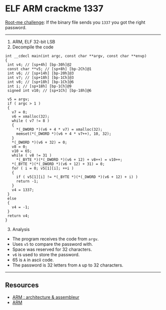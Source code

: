 # ELF ARM crackme 1337

[Root-me challenge](https://www.root-me.org/en/Challenges/Cracking/ELF-ARM-crackme-1337): If the binary file sends you `1337` you got the right password.

----

1. ARM, ELF 32-bit LSB
2. Decompile the code

```text
int __cdecl main(int argc, const char **argv, const char **envp)
{
 int v4; // [sp+4h] [bp-30h]@2
 const char **v5; // [sp+8h] [bp-2Ch]@1
 int v6; // [sp+14h] [bp-20h]@3
 int v7; // [sp+18h] [bp-1Ch]@3
 int v8; // [sp+18h] [bp-1Ch]@6
 int i; // [sp+18h] [bp-1Ch]@9
 signed int v10; // [sp+1Ch] [bp-18h]@6

 v5 = argv;
 if ( argc > 1 )
 {
   v7 = 0;
   v6 = xmalloc(32);
   while ( v7 != 8 )
   {
     *(_DWORD *)(v6 + 4 * v7) = xmalloc(32);
     memset(*(_DWORD *)(v6 + 4 * v7++), 10, 32);
   }
   *(_DWORD *)(v6 + 32) = 0;
   v8 = 0;
   v10 = 65;
   while ( v8 != 31 )
     *(_BYTE *)(*(_DWORD *)(v6 + 12) + v8++) = v10++;
   *(_BYTE *)(*(_DWORD *)(v6 + 12) + 31) = 0;
   for ( i = 0; v5[1][i]; ++i )
   {
     if ( v5[1][i] != *(_BYTE *)(*(_DWORD *)(v6 + 12) + i) )
     return -1;
   }
   v4 = 1337;
 }
 else
 {
   v4 = -1;
 }
 return v4;
}
```

3. Analysis

* The program receives the code from `argv`. 
* Uses `v5` to compare the password with.
* Space was reserved for 32 characters.
* `v6` is used to store the password.
* 65 is `A` in ascii code.
* The password is 32 letters from `A` up to 32 characters.

----

## Resources

* [ARM : architecture & assembleur](https://www.root-me.org/spip.php?article846)
* [ARM](https://repository.root-me.org/Reverse%20Engineering/ARM/) 
